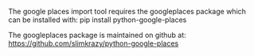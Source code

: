 
The google places import tool requires the googleplaces package which can be installed with:
pip install python-google-places

The googleplaces package is maintained on github at: https://github.com/slimkrazy/python-google-places
